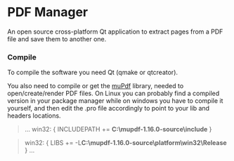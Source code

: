 # PDF Manager

An open source cross-platform Qt application to extract pages from a PDF file and save them to another one.

### Compile
To compile the software you need Qt (qmake or qtcreator).

You also need to compile or get the [muPdf](https://www.mupdf.com/downloads/index.html) library, needed to open/create/render PDF files. On Linux you can probably find a compiled version in your package manager while on windows you have to compile it yourself, and then edit the .pro file accordingly to point to your lib and headers locations.
>...
win32: {
INCLUDEPATH += **C:\mupdf-1.16.0-source\include**
}

>win32: {
LIBS += -L**C:\mupdf-1.16.0-source\platform\win32\Release**
}
...
